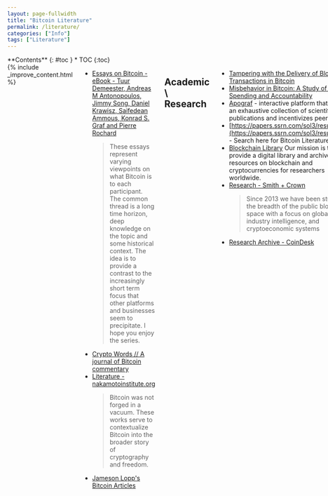 ```yaml
---
layout: page-fullwidth
title: "Bitcoin Literature"
permalink: /literature/
categories: ["Info"]
tags: ["Literature"]
---
```



<div class="row">
<div class="medium-3 medium-push-9 columns" markdown="1">
<div class="panel radius" markdown="1">
**Contents**
{: #toc }
*  TOC
{:toc}
</div>
</div><!-- /.medium-4.columns -->



<div class="medium-9 medium-pull-3 columns" markdown="1">
{% include _improve_content.html %}



* [Essays on Bitcoin - eBook - Tuur Demeester, Andreas M Antonopoulos, Jimmy Song, Daniel Krawisz, Saifedean Ammous, Konrad S. Graf and Pierre Rochard](https://www.essaysonbitcoin.com/uploads/3/4/9/6/3496353/essaysonbitcoinv7.pdf)
  >These essays represent varying viewpoints on what Bitcoin is to each participant. The common thread is a long time horizon, deep knowledge on the topic and some historical context. The idea is to provide a contrast to the increasingly short term focus that other platforms and businesses seem to precipitate. I hope you enjoy the series.
* [Crypto Words // A journal of Bitcoin commentary](https://cryptowords.github.io/)
* [Literature - nakamotoinstitute.org](https://nakamotoinstitute.org/literature/) 
  > Bitcoin was not forged in a vacuum. These works serve to contextualize Bitcoin into the broader story of cryptography and freedom.
* [Jameson Lopp's Bitcoin Articles](https://www.lopp.net/articles.html)

## Academic \ Research

* [Tampering with the Delivery of Blocks and Transactions in Bitcoin](https://eprint.iacr.org/2015/578.pdf)
* [Misbehavior in Bitcoin: A Study of Double-Spending and Accountability](https://www.ethz.ch/content/dam/ethz/special-interest/infk/inst-infsec/system-security-group-dam/research/publications/pub2015/tissec15_karame.pdf)
* [Apograf](https://apograf.io/main) - interactive platform that houses an exhaustive collection of scientific publications and incentivizes peer review.
* [https://papers.ssrn.com/sol3/results.cfm](https://papers.ssrn.com/sol3/results.cfm) - Search here for Bitcoin Literature
* [Blockchain Library](https://blockchainlibrary.org/)
Our mission is to provide a digital library and archive of resources on blockchain and cryptocurrencies for researchers worldwide.
* [Research - Smith + Crown](https://www.smithandcrown.com/research/)
  > Since 2013 we have been studying the breadth of the public blockchain space with a focus on global trends, industry intelligence, and cryptoeconomic systems
* [Research Archive - CoinDesk](https://www.coindesk.com/research)

## Technical


## Reports

* [Delphi Digital - THE STATE OF BITCOIN](https://www.delphidigital.io/bitcoin)
* [Delphi Digital - UTXO](https://www.delphidigital.io/utxo)
* [Research - Smith + Crown](https://www.smithandcrown.com/research/)
  > Since 2013 we have been studying the breadth of the public blockchain space with a focus on global trends, industry intelligence, and cryptoeconomic systems
* [Delphi Digital - BITCOIN OUTLOOK](https://www.delphidigital.io/btc)

## Papers

* [Payment mechanisms designed for the Internet](http://web.archive.org/web/19961130160745/http://ganges.cs.tcd.ie:80/mepeirce/Project/oninternet.html)
* [DIGITAL CASH AND MONETARY FREEDOM](http://citeseerx.ist.psu.edu/viewdoc/download?doi=10.1.1.135.4207&rep=rep1&type=pdf) - JON W. MATONIS '95 [[**ϟ**](http://oz.stern.nyu.edu/fall99/readings/digicash/)]
  >Much has been published recently about the awesome promises of electronic commerce and trade on the Internet if only a reliable, secure mechanism for value exchange could be developed. This paper describes the differences between mere encrypted credit card schemes and true digital cash, which presents a revolutionary opportunity to transform payments. The nine key elements of an electronic, digital cash are outlined and a tenth element is proposed which would embody digital cash with a non- political unit of value.
* [Digital Money: A divine gift or Satan's malicious tool?](https://web.archive.org/web/20020414173029/http://lglwww.epfl.ch/~jkienzle/old/Digital_Money/digital_money.html) 1996 paper, oft cited for early history of virtual currencies
* [NSA: HOW TO MAKE A MINT: THE CRYPTOGRAPHY OF ANONYMOUS ELECTRONIC CASH](http://groups.csail.mit.edu/mac/classes/6.805/articles/money/nsamint/nsamint.htm) 
  - Written in 1996, References two articles written by "Tatsuaki Okamoto" from 1991. [[**ϟ**](https://twitter.com/Thrillmex/status/1061583930724253697)] -  [Tatsuaki References](https://cryptographersworld.com/a.php?a=21)
* [1992 Cynthia Dwork and Moni Naor, "Pricing via Processing or Combatting Junk Mail"](http://www.hashcash.org/papers/pvp.pdf) 
* [1995 Markus Jakobsson, "Ripping coins for a fair exchange"](https://link.springer.com/content/pdf/10.1007%252F3-540-49264-X_18.pdf) 
* [Flood Control on the Information Ocean: Living With Anonymity, Digital Cash, and Distributed Databases - A. Michael Froomkin{*}](http://osaka.law.miami.edu/~froomkin/articles/oceanno.htm)
* [Cyberlaundering: Anonymous Digital Cash and Money Laundering](http://osaka.law.miami.edu/~froomkin/seminar/papers/bortner.htm) R. Mark Bortner
* [Sebastien Guillemot (@SebastienGllmt)](https://twitter.com/SebastienGllmt/status/1060744966618529793)
  > Wow this is awesome! Check out this slide deck about the Bitcoin Backbone Model. The math used in this paper is reused in a bunch of papers about crypto (including Cardano) so understanding this will help you understand all the other papers! [https://t.co/lUb3NVaOi4](https://t.co/lUb3NVaOi4)
* [Nick Szabo's Home Page](http://archive.is/H8UGk)
* [/~bryan/papers2/bitcoin](http://diyhpl.us/~bryan/papers2/bitcoin/)
* [Bitcoin's Academic Pedigree - ACM Queue](https://queue.acm.org/detail.cfm?id=3136559)
The concept of cryptocurrencies is built from forgotten ideas in research literature.: We
* [A Bitcoin Standard: Lessons from the Gold Standard](https://www.bankofcanada.ca/wp-content/uploads/2015/12/bitcoin-standard-lessons.pdf) - Warren E. Weber - October 2015
  > This paper imagines a world in which countries are on the bitcoin standard, mon-etary system in which all media of exchange are or are backed by the cryptocurrencybitcoin. It examines the lessons from the “Classical Gold Standard” period, 1880-1914,for the bitcoin standard. The paper describes the “rules of the game” that countrieson the gold standard were supposed to follow. It shows how gold points permittedcountries to follow interest rate policies, and it argues that monetary authorities couldact as lenders of last resort because of their ability to issue fiduciary currencies. Itfinds that under the gold standard price levels tended to move together and there waslittle inflation over the period studied. It also finds that exchange rates were relativelystable and that there was good real output growth. The paper argues that becausevirtually no transactions costs for international transactions, countries could not followinterest rate policies under the bitcoin standard, although they would still have limitedability to act as lenders of last resort. Based on this experience during the ClassicalGold Standard period, the paper conjectures that there would be mild deflation, lownominal interest rates, fixed exchange rates, and good output growth under the bitcoinstandard.
* [Okamoto Beats Schnorr: On the Provable Security of Multi-Signatures](https://m.apograf.io/articles/13486)


### Iterative Capital Thesis

[What's Really Driving the Cryptocurrency Phenomenon? -The Iterative Capital Thesis](https://iterative.capital/thesis/)

* [Cryptoconomy Podcast](https://anchor.fm/thecryptoconomy/episodes/Whats-Really-Driving-the-Cryptocurrency-Phenomenon----The-Iterative-Capital-Thesis-e2u7qq) -Complete
  * CryptoQuikRead_186 - [The Cryptocurrency Phenomenon [Part 1]](https://anchor.fm/thecryptoconomy/episodes/CryptoQuikRead_186---The-Cryptocurrency-Phenomenon-Part-1-e2ndoh)
  * CryptoQuikRead_187 - [The Cryptocurrency Phenomenon [Part 2]](https://anchor.fm/thecryptoconomy/episodes/CryptoQuikRead_187---The-Cryptocurrency-Phenomenon-Part-2-e2ndoe)
  * CryptoQuikRead_188 - [The Cryptocurrency Phenomenon [Part 3]](https://anchor.fm/thecryptoconomy/episodes/CryptoQuikRead_188---The-Cryptocurrency-Phenomenon-Part-3-e2ndod)
  * CryptoQuikRead_189 - [The Cryptocurrency Phenomenon [Part 4]](https://anchor.fm/thecryptoconomy/episodes/CryptoQuikRead_189---The-Cryptocurrency-Phenomenon-Part-4-e2ndoc)
  * CryptoQuikRead_190 - [The Cryptocurrency Phenomenon [Part 5]](https://anchor.fm/thecryptoconomy/episodes/CryptoQuikRead_190---The-Cryptocurrency-Phenomenon-Part-5-e2ndoa)
  * CryptoQuikRead_191 - [The Cryptocurrency Phenomenon [Part 6]](https://anchor.fm/thecryptoconomy/episodes/CryptoQuikRead_191---The-Cryptocurrency-Phenomenon-Part-6-e2ndo8)
  * CryptoQuikRead_192 - [The Cryptocurrency Phenomenon [Part 7]](https://anchor.fm/thecryptoconomy/episodes/CryptoQuikRead_192---The-Cryptocurrency-Phenomenon-Part-7-e2ndo9)
  * CryptoQuikRead_193 - [The Cryptocurrency Phenomenon [Part 8]](https://anchor.fm/thecryptoconomy/episodes/CryptoQuikRead_193---The-Cryptocurrency-Phenomenon-Part-8-e2ndo5)
  * CryptoQuikRead_194 - [The Cryptocurrency Phenomenon [Part 9]](https://anchor.fm/thecryptoconomy/episodes/CryptoQuikRead_194---The-Cryptocurrency-Phenomenon-Part-9-e2ndo4)


## Books

I'm skeptical about most of them, each book has it's pros and cons, while everyone has different filters for skepticism :shrug: Easier to quote, verify, and critique information that's freely available online.

* [The Sovereign Individual: Mastering the Transition to the Information Age](https://www.amazon.com/Sovereign-Individual-Mastering-Transition-Information/dp/0684832720)) (pre-Bitcoin) 
* [The Book Of Satoshi: The Collected Writings of Bitcoin Creator Satoshi Nakamoto 1st Edition](https://www.amazon.com/Book-Satoshi-Collected-Writings-Nakamoto/dp/0996061312) 
* [Mastering Bitcoin 2nd Edition - Programming the Open Blockchain](https://bitcoinbook.info) - [github](https://github.com/aantonop/bitcoinbook) 
* [Digital Gold: Bitcoin and the Inside Story of the Misfits and Millionaires Trying to Reinvent Money](https://www.harpercollins.com/9780062572066/digital-gold/)
  > "Bitcoin, the landmark digital money and financial technology, has spawned a global social movement with utopian ambitions. The notion of a new currency, maintained by the computers of users around the world, has been the butt of many jokes, but that has not stopped it from growing into a technology worth billions of dollars, supported by the hordes of followers who have come to view it as the most important new idea since the creation of the Internet."
* [The Bitcoin Standard: The Decentralized Alternative to Central Banking](https://www.wiley.com/en-us/The+Bitcoin+Standard%3A+The+Decentralized+Alternative+to+Central+Banking-p-9781119473862) 
  > When a pseudonymous programmer introduced a new electronic cash system thats fully peer-to-peer, with no trusted third party to a small online mailing list in 2008, very few paid attention. Ten years later, and against all odds, this upstart autonomous decentralized software ...
* [Cryptoconomy Bitcoin Survivor’s Book List](https://cryptoconomy.life/bitcoin-survivors-book-list/)
* [BlockchainBooks](https://blockchainbooks.github.io) - [github](https://github.com/BlockchainBooks/blockchainbooks.github.io)
* [BlockchainDevs/CryptocurrencyAwesome#bitcoin](https://github.com/BlockchainDevs/CryptocurrencyAwesome#bitcoin)
* [Inventing-Bitcoin-Print.pdf (2.81 MB)](https://cp0x.com/applications/core/interface/file/attachment.php?id=80) - talks about what kind of physical, mathematical, cryptographic knowledge, game theory, programming, and economics were needed to invent Bitcoin. A great addition to Antonopoulos’s Mastering Bitcoin.
* [Digital Gold: The Untold Story of Bitcoin](https://www.amazon.com/Digital-Gold-Bitcoin-Millionaires-Reinvent/dp/0062362496/ref=pd_sim_14_1?_encoding=UTF8&pd_rd_i=0062362496&pd_rd_r=D7KMJCP493PPH9ADVPCR&pd_rd_w=g5Hrb&pd_rd_wg=KsfK5&psc=1&refRID=D7KMJCP493PPH9ADVPCR) -  Nathaniel Popper
* [Mastering Bitcoin: Unlocking Digital Cryptocurrencies](https://www.amazon.com/Mastering-Bitcoin-Unlocking-Digital-Cryptocurrencies/dp/1449374042/ref=sr_1_1?ie=UTF8&qid=1476978890&sr=8-1&keywords=Mastering+Bitcoin%3A+Unlocking+Digital+Cryptocurrencies) Andreas M.  Antonopoulos
* [Grokking Bitcoin](https://www.manning.com/books/grokking-bitcoin) - Kalle Rosenbaum
* [Programming Bitcoin](https://programmingbitcoin.com) - Jimmy Song
* [The Internet of Money - Andreas M Antonopoulos](https://www.amazon.com/Internet-Money-Andreas-M-Antonopoulos/dp/1537000454/)
* [Bitcoin for the Befuddled](https://www.amazon.com/Bitcoin-Befuddled-Conrad-Barski/dp/1593275730/) - Conrad Barski and Chris Wilmer
* [The Bitcoin Bible](https://www.amazon.com/Bitcoin-Bible-Gold-Benjamin-Guttmann/dp/3732296962/) - Benjamin Guttmann
* [Bitcoin and The Future of Money](https://www.amazon.com/Bitcoin-Future-Money-Jose-Pagliery/dp/1629370363/) - Jose Pagliery
* [The Anatomy of a Money-Like Informational Commodity: A study of Bitcoin](https://www.amazon.com/Anatomy-Money-like-Informational-Commodity-Bitcoin-ebook/dp/B00MEAO7XK/) - Tim Swanson
* [The Truth Machine: The Blockchain and the Future of Everything](https://dci.mit.edu/research/the-truth-machine-blockchain) - [Tim Swanson's Review](https://www.ofnumbers.com/2018/12/03/book-review-the-truth-machine/) - 
  > Casey and Vigna expose the challenge of replacing trusted (and not-so-trusted) institutions on which we’ve relied for centuries with a radical model that bypasses them. The Truth Machine reveals the empowerment possible when self-interested middlemen give way to the transparency of the blockchain, while highlighting the job losses, assertion of special interests, and threat to social cohesion that will accompany this shift. With the same balanced perspective they brought to The Age of Cryptocurrency, Casey and Vigna show why we all must care about the path that blockchain technology takes―moving humanity forward, not backward.
* [Blockchain Revolution: Alex Tapscott Don Tapscott, Jeff Cummings](https://www.amazon.com/Blockchain-Revolution-Technology-Cryptocurrencies-Changing/dp/151135769X)

[B is for Bitcoin - Book](https://www.bisforbitcoinbook.com/)

[![B is for Bitcoin - Book](http://static1.squarespace.com/static/5b69e41ff407b4e1862d3cdc/t/5b87e54dc2241beb3123306b/1535632727785/final-01.png?format=1000w)](https://www.bisforbitcoinbook.com/)

* [Pierre Rochard (@pierre_rochard)](https://twitter.com/pierre_rochard/status/1030505188711444480?s=19)
  > @rweisbein @saifedean My biased opinion re: books 1. The Bitcoin Standard 2. Mastering Bitcoin 3. Sovereign Individual
* [Yorick de Mombynes (@ydemombynes)](https://twitter.com/ydemombynes/status/985560599248756736)
  > Here are my favorite quotes from [the Bitcoin Standard] this amazing book. #THREAD
* [Misir Mahmudov (@misir_mahmudov)](https://twitter.com/misir_mahmudov/status/1037067407288926208)
  > Mandatory Bitcoin reading: - "The Bitcoin Standard" by @saifedean - "The Sovereign Individual" by James Dale Davidson - "Mastering Bitcoin" by @aantonop - "What Has Government Done to Our Money?" by Murray Rothbard - "The Ethics of Money Production" by Jörg Guido Hülsma...
* [Ari Paul (@AriDavidPaul)](https://twitter.com/AriDavidPaul/status/1041238664934813696)
  > I have to tip my hat to the cyberpunk sci-fi writers like Neil Stephenson. They nailed the world we're rapidly heading towards before the internet was really a thing. [https://t.co/k8JWtmE2XZ](https://t.co/k8JWtmE2XZ)
* [The Death of the Gods](https://books.google.com/books/about/The_Death_of_the_Gods.html?id=3RxADwAAQBAJ)
* [cappa (@bitconsultLLC)](https://twitter.com/bitconsultLLC/status/1047574091992129537)
  > in those 10 months, ive read 25 "bitcoin related" books. I use that term loosely (or maybe not). These books cover economics, technology, liberty, anthropology, information theory, bitcoin, sci-fi, comp sci, psychedelics, entrepreneurship, consciousness, systems engineering
* [Vinay Gupta (@leashless)](https://twitter.com/leashless/status/1066892843548069889)
  > Read this. It was written in 1975. [https://t.co/MFa48Y0jtk](https://t.co/MFa48Y0jtk) It's basically the secret key to most of the really heavy thinking in tech futurism; in particular, it's almost certainly where Julian Assange got the idea from Wikileaks from. Full of vision of the most penetratin...
* [Ten Great Books on Bitcoin - NewsBTC](https://www.newsbtc.com/bitcoin-book/)
  > In the list bellow you will find ten of the most interesting bitcoin book ever written.
* [https://antonopoulos.com/books/](https://antonopoulos.com/books/)


### *from: [Xel/Blockchain-stuff](https://github.com/Xel/Blockchain-stuff)*

These aren't exactly recommendations, as much as left here for me to sort through later.

* [Bitcoin : A Complete Beginner's Guide - Master The Game](https://www.amazon.com/Bitcoin-Complete-Beginners-Guide-Master-ebook/dp/B01JU6KD9C/) - Luke Sutton
* [Bitcoin Basics](https://www.amazon.com/Bitcoin-Basics-Creating-Investing-Bitcoins/dp/1508478945/) - Benjamin Tideas
* [Bitcoin Decoded: Bitcoin Beginner's Guide to Mining and the Strategies to Make Money with Cryptocurrencies](https://www.amazon.com/Bitcoin-Decoded-Beginners-Strategies-Cryptocurrencies/dp/061595524X/) -  Brett Combs,Tom Mitsoff
* [Bitcoin and Cryptocurrency Technologies: A Comprehensive Introduction](https://www.amazon.com/Bitcoin-Cryptocurrency-Technologies-Comprehensive-Introduction/dp/0691171696/)
* [Bitcoin: Mastering Bitcoin & Cyptocurrency for Beginners](https://www.amazon.com/Bitcoin-Mastering-Cyptocurrency-Reinventing-Currencies/dp/153342733X/) - Tim Harris
* [The Age of Cryptocurrency: How Bitcoin and Digital Money are challenging the Global Economic Order](https://www.amazon.com/Age-Cryptocurrency-Bitcoin-Challenging-Economic/dp/1250065631/) - Paul Vigna and Michael J. Casey
* [The Bitcoin Tutorial: Develop an intuitive understanding of the currency and blockchain technology](https://www.amazon.com/Bitcoin-Tutorial-understanding-blockchain-technology-ebook/dp/B01EP9SVE8/) - Bruce Kleinman
* [Understanding Bitcoin: Cryptography, Engineering and Economics](https://www.amazon.com/Understanding-Bitcoin-Cryptography-Engineering-Economics/dp/1119019168/) - Pedro Franco
* [Virtual Billions: The Genius, the Drug Lord, and the Ivy League Twins behind the Rise of Bitcoin](https://www.amazon.com/Virtual-Billions-Genius-League-Bitcoin/dp/163388144X/) - Eric Geissinger
* [Wildcat Currency](https://www.amazon.com/Wildcat-Currency-Virtual-Revolution-Transforming/dp/0300186134/) - Edward Castronova


</div>
</div>